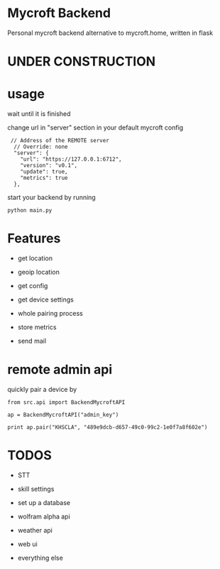 # Mycroft Backend

Personal mycroft backend alternative to mycroft.home, written in flask

# UNDER CONSTRUCTION

# usage


wait until it is finished


change url in "server" section in your default mycroft config

     // Address of the REMOTE server
      // Override: none
      "server": {
        "url": "https://127.0.0.1:6712",
        "version": "v0.1",
        "update": true,
        "metrics": true
      },


start your backend by running

    python main.py


# Features


- get location

- geoip location

- get config

- get device settings

- whole pairing process

- store metrics

- send mail


# remote admin api


quickly pair a device by


    from src.api import BackendMycroftAPI

    ap = BackendMycroftAPI("admin_key")

    print ap.pair("KHSCLA", "489e9dcb-d657-49c0-99c2-1e0f7a8f602e")


# TODOS

- STT

- skill settings

- set up a database

- wolfram alpha api

- weather api

- web ui

- everything else
